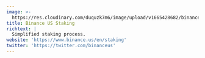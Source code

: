 ```yaml
---
image: >-
  https://res.cloudinary.com/duquzk7m6/image/upload/v1665428682/binance-us-staking_lbxzyi.png
title: Binance US Staking
richtext: |
  Simplified staking process.
website: 'https://www.binance.us/en/staking'
twitter: 'https://twitter.com/binanceus'
---
```


